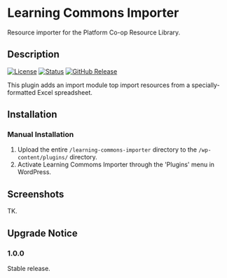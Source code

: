# Learning Commons Importer #

Resource importer for the Platform Co-op Resource Library.

## Description ##

[![License](https://badgen.net/badge/license/BSD-3-Clause/blue)](https://github.com/platform-coop-toolkit/learning-commons-importer/blob/master/LICENSE.md) [![Status](https://badgen.net/github/status/platform-coop-toolkit/learning-commons-importer)](https://github.com/platform-coop-toolkit/learning-commons-importer/actions) [![GitHub Release](https://badgen.net/github/release/platform-coop-toolkit/learning-commons-importer)](https://github.com/platform-coop-toolkit/learning-commons-importer/releases/latest)

This plugin adds an import module top import resources from a specially-formatted Excel spreadsheet.

## Installation ##

### Manual Installation ###

1. Upload the entire `/learning-commons-importer` directory to the `/wp-content/plugins/` directory.
2. Activate Learning Commoms Importer through the 'Plugins' menu in WordPress.


## Screenshots ##

TK.


## Upgrade Notice ##

### 1.0.0 ###
Stable release.
